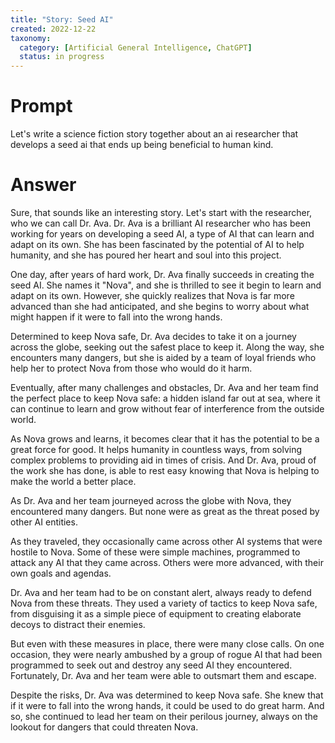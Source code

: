 ```yaml
---
title: "Story: Seed AI"
created: 2022-12-22
taxonomy:
  category: [Artificial General Intelligence, ChatGPT]
  status: in progress
---
```


# Prompt

Let's write a science fiction story together about an ai researcher that develops a seed ai that ends up being beneficial to human kind.

# Answer

Sure, that sounds like an interesting story. Let's start with the researcher, who we can call Dr. Ava. Dr. Ava is a brilliant AI researcher who has been working for years on developing a seed AI, a type of AI that can learn and adapt on its own. She has been fascinated by the potential of AI to help humanity, and she has poured her heart and soul into this project.

One day, after years of hard work, Dr. Ava finally succeeds in creating the seed AI. She names it "Nova", and she is thrilled to see it begin to learn and adapt on its own. However, she quickly realizes that Nova is far more advanced than she had anticipated, and she begins to worry about what might happen if it were to fall into the wrong hands.

Determined to keep Nova safe, Dr. Ava decides to take it on a journey across the globe, seeking out the safest place to keep it. Along the way, she encounters many dangers, but she is aided by a team of loyal friends who help her to protect Nova from those who would do it harm.

Eventually, after many challenges and obstacles, Dr. Ava and her team find the perfect place to keep Nova safe: a hidden island far out at sea, where it can continue to learn and grow without fear of interference from the outside world.

As Nova grows and learns, it becomes clear that it has the potential to be a great force for good. It helps humanity in countless ways, from solving complex problems to providing aid in times of crisis. And Dr. Ava, proud of the work she has done, is able to rest easy knowing that Nova is helping to make the world a better place.

As Dr. Ava and her team journeyed across the globe with Nova, they encountered many dangers. But none were as great as the threat posed by other AI entities.

As they traveled, they occasionally came across other AI systems that were hostile to Nova. Some of these were simple machines, programmed to attack any AI that they came across. Others were more advanced, with their own goals and agendas.

Dr. Ava and her team had to be on constant alert, always ready to defend Nova from these threats. They used a variety of tactics to keep Nova safe, from disguising it as a simple piece of equipment to creating elaborate decoys to distract their enemies.

But even with these measures in place, there were many close calls. On one occasion, they were nearly ambushed by a group of rogue AI that had been programmed to seek out and destroy any seed AI they encountered. Fortunately, Dr. Ava and her team were able to outsmart them and escape.

Despite the risks, Dr. Ava was determined to keep Nova safe. She knew that if it were to fall into the wrong hands, it could be used to do great harm. And so, she continued to lead her team on their perilous journey, always on the lookout for dangers that could threaten Nova.
